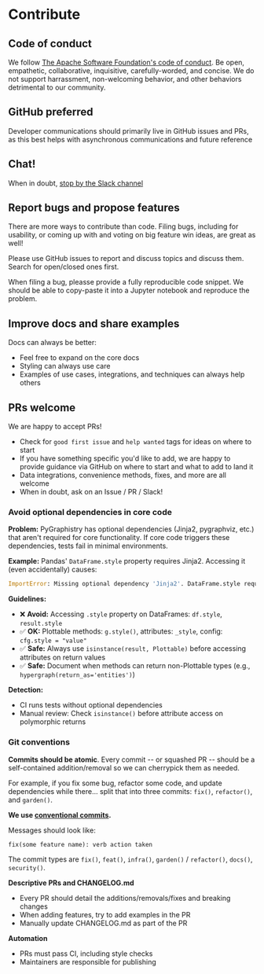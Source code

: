 # Contribute

## Code of conduct

We follow [The Apache Software Foundation's code of conduct](https://www.apache.org/foundation/policies/conduct.html). Be open, empathetic, collaborative, inquisitive, carefully-worded, and concise. We do not support harrassment, non-welcoming behavior, and other behaviors detrimental to our community.

## GitHub preferred

Developer communications should primarily live in GitHub issues and PRs, as this best helps with asynchronous communications and future reference

## Chat!

When in doubt, [stop by the Slack channel](https://join.slack.com/t/graphistry-community/shared_invite/zt-53ik36w2-fpP0Ibjbk7IJuVFIRSnr6g)

## Report bugs and propose features

There are more ways to contribute than code. Filing bugs, including for usability, or coming up with and voting on big feature win ideas, are great as well!

Please use GitHub issues to report and discuss topics and discuss them. Search for open/closed ones first.

When filing a bug, pleasse provide a fully reproducible code snippet. We should be able to copy-paste it into a Jupyter notebook and reproduce the problem.

## Improve docs and share examples

Docs can always be better:
* Feel free to expand on the core docs
* Styling can always use care
* Examples of use cases, integrations, and techniques can always help others

## PRs welcome

We are happy to accept PRs!

* Check for `good first issue` and `help wanted` tags for ideas on where to start
* If you have something specific you'd like to add, we are happy to provide guidance via GitHub on where to start and what to add to land it
* Data integrations, convenience methods, fixes, and more are all welcome
* When in doubt, ask on an Issue / PR / Slack!

### Avoid optional dependencies in core code

**Problem:** PyGraphistry has optional dependencies (Jinja2, pygraphviz, etc.) that aren't required for core functionality. If core code triggers these dependencies, tests fail in minimal environments.

**Example:** Pandas' `DataFrame.style` property requires Jinja2. Accessing it (even accidentally) causes:
```python
ImportError: Missing optional dependency 'Jinja2'. DataFrame.style requires jinja2.
```

**Guidelines:**
* ❌ **Avoid:** Accessing `.style` property on DataFrames: `df.style`, `result.style`
* ✅ **OK:** Plottable methods: `g.style()`, attributes: `_style`, config: `cfg.style = "value"`
* ✅ **Safe:** Always use `isinstance(result, Plottable)` before accessing attributes on return values
* ✅ **Safe:** Document when methods can return non-Plottable types (e.g., `hypergraph(return_as='entities')`)

**Detection:**
* CI runs tests without optional dependencies
* Manual review: Check `isinstance()` before attribute access on polymorphic returns

### Git conventions

**Commits should be atomic**. Every commit -- or squashed PR -- should be a self-contained addition/removal so we can cherrypick them as needed. 

For example, if you fix some bug, refactor some code, and update dependencies while there... split that into three commits: `fix()`, `refactor()`, and `garden()`.

**We use [conventional commits](https://www.conventionalcommits.org/en/v1.0.0/).** 

Messages should look like:

```
fix(some feature name): verb action taken
```

The commit types are `fix()`, `feat()`, `infra()`, `garden()` / `refactor()`, `docs()`, `security()`.

**Descriptive PRs and CHANGELOG.md**

* Every PR should detail the additions/removals/fixes and breaking changes
* When adding features, try to add examples in the PR
* Manually update CHANGELOG.md as part of the PR

**Automation**

* PRs must pass CI, including style checks
* Maintainers are responsible for publishing